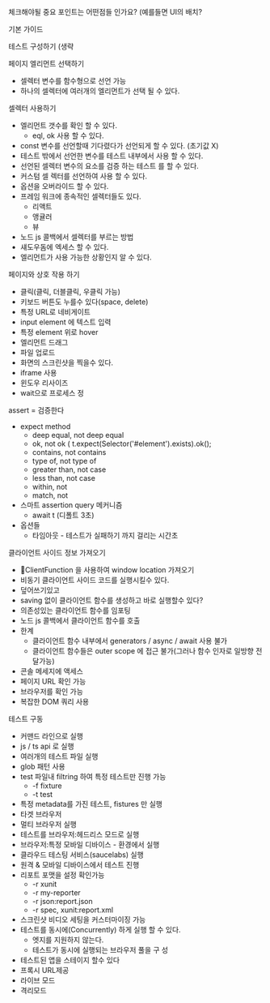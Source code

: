 체크해야될 중요 포인트는 어떤점들 인가요? 
(예를들면 UI의 배치?

기본 가이드

테스트 구성하기
(생략


페이지 엘리먼트 선택하기
* 셀렉터 변수를 함수형으로 선언 가능
* 하나의 셀렉터에 여러개의 엘리먼트가 선택 될 수 있다.


셀렉터 사용하기
* 엘리먼트 갯수를 확인 할 수 있다.
    * eql, ok 사용 할 수 있다.
* const 변수를 선언할때 기다렸다가 선언되게 할 수 있다. (초기값 X)
* 테스트 밖에서 선언한 변수를 테스트 내부에서 사용 할 수 있다.
* 선언된 셀렉터 변수의 요소를 검증 하는 테스트 를 할 수 있다.
* 커스텀 셀  렉터를 선언하여 사용 할 수 있다.
* 옵션을 오버라이드 할 수 있다. 
* 프레임 워크에 종속적인 셀렉터들도 있다.
    * 리액트 
    * 앵귤러
    * 뷰
* 노드 js 콜백에서 셀렉터를 부르는 방법
* 섀도우돔에 엑세스 할 수 있다.
* 엘리먼트가 사용 가능한 상황인지 알 수 있다.

페이지와 상호 작용 하기
* 클릭(클릭, 더블클릭, 우클릭 가능)
* 키보드 버튼도 누를수 있다(space, delete)
* 특정 URL로 네비게이트
* input element 에 텍스트 입력
* 특정 element 위로 hover
* 엘리먼트 드래그
* 파일 업로드 
* 화면의 스크린샷을 찍을수 있다. 
* iframe 사용
* 윈도우 리사이즈
* wait으로 프로세스 정

assert = 검증한다
* expect method
    * deep equal, not deep equal
    * ok, not ok ( t.expect(Selector('#element').exists).ok();
    * contains, not contains
    * type of, not type of
    * greater than, not case
    * less than, not case
    * within, not
    * match, not
* 스마트 assertion query 메커니즘
    * await t (디폴트 3초)
* 옵션들
    * 타임아웃 - 테스트가 실패하기 까지 걸리는 시간초

클라이언트 사이드 정보 가져오기
* ClientFunction 을 사용하여 window location 가져오기
* 비동기 클라이언트 사이드 코드를 실행시킬수 있다.
* 덮어쓰기있고
* saving 없이 클라이언트 함수를 생성하고 바로 실행할수 있다?
* 의존성있는 클라이언트 함수를 임포팅
* 노드 js 콜백에서 클라이언트 함수를 호출
* 한계
    * 클라이언트 함수 내부에서 generators / async / await 사용 불가
    * 클라이언트 함수들은 outer scope 에 접근 불가(그러나 함수 인자로 일방향 전달가능)
*  콘솔 메세지에 액세스
* 페이지 URL 확인 가능
* 브라우저를 확인 가능
* 복잡한 DOM 쿼리 사용 

테스트 구동
* 커맨드 라인으로 실행
* js / ts api 로 실행
* 여러개의 테스트 파일 실행
* glob 패턴 사용
* test 파일내 filtring 하여 특정 테스트만 진행 가능
    * -f fixture
    * -t test
* 특정 metadata를 가진 테스트, fistures 만 실행
* 타겟 브라우저
* 멀티 브라우저 실행
* 테스트를 브라우저:헤드리스 모드로 실행
* 브라우저:특정 모바일 디바이스 - 환경에서 실행
* 클라우드 테스팅 서비스(saucelabs) 실행
* 원격 & 모바일 디바이스에서 테스트 진행
* 리포트 포맷을 설정 확인가능
    * -r xunit
    * -r my-reporter
    * -r json:report.json
    * -r spec, xunit:report.xml
* 스크린샷 비디오 세팅을 커스터마이징 가능
* 테스트를 동시에(Concurrently) 하게 실행 할 수 있다.
    * 엣지를 지원하지 않는다.
    * 테스트가 동시에 실행되는 브라우저 풀을 구 성
* 테스트된 앱을 스테이지 할수 있다 
* 프록시 URL제공 
* 라이브 모드
* 격리모드





















